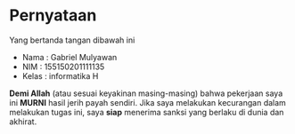 # Pernyataan

Yang bertanda tangan dibawah ini

* Nama : Gabriel Mulyawan
* NIM : 155150201111135	
* Kelas : informatika H

**Demi Allah** (atau sesuai keyakinan masing-masing) bahwa pekerjaan saya ini **MURNI** hasil jerih payah sendiri. Jika saya melakukan kecurangan dalam melakukan tugas ini, saya **siap** menerima sanksi yang berlaku di dunia dan akhirat.
